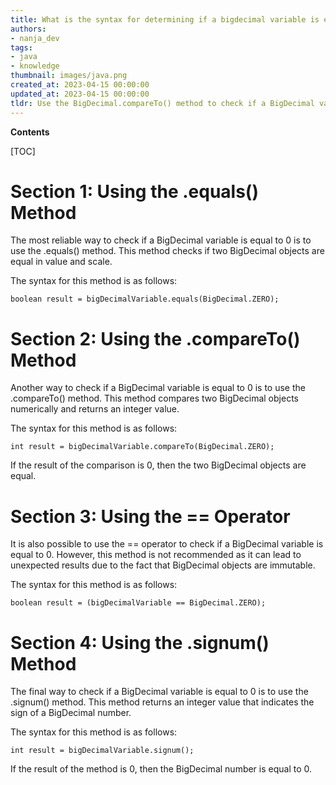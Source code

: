 ```yaml
---
title: What is the syntax for determining if a bigdecimal variable is equal to zero in java?
authors:
- nanja_dev
tags:
- java
- knowledge
thumbnail: images/java.png
created_at: 2023-04-15 00:00:00
updated_at: 2023-04-15 00:00:00
tldr: Use the BigDecimal.compareTo() method to check if a BigDecimal variable is equal to 0.
---
```


**Contents**

[TOC]

# Section 1: Using the .equals() Method

The most reliable way to check if a BigDecimal variable is equal to 0 is to use the .equals() method. This method checks if two BigDecimal objects are equal in value and scale.

The syntax for this method is as follows:

```
boolean result = bigDecimalVariable.equals(BigDecimal.ZERO);
```

# Section 2: Using the .compareTo() Method

Another way to check if a BigDecimal variable is equal to 0 is to use the .compareTo() method. This method compares two BigDecimal objects numerically and returns an integer value.

The syntax for this method is as follows:

```
int result = bigDecimalVariable.compareTo(BigDecimal.ZERO);
```

If the result of the comparison is 0, then the two BigDecimal objects are equal.

# Section 3: Using the == Operator

It is also possible to use the == operator to check if a BigDecimal variable is equal to 0. However, this method is not recommended as it can lead to unexpected results due to the fact that BigDecimal objects are immutable.

The syntax for this method is as follows:

```
boolean result = (bigDecimalVariable == BigDecimal.ZERO);
```

# Section 4: Using the .signum() Method

The final way to check if a BigDecimal variable is equal to 0 is to use the .signum() method. This method returns an integer value that indicates the sign of a BigDecimal number.

The syntax for this method is as follows:

```
int result = bigDecimalVariable.signum();
```

If the result of the method is 0, then the BigDecimal number is equal to 0.
